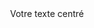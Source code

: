<style>
  .flex-center {
    display: flex;
    justify-content: center;
    align-items: center;
    height: 100vh; /* Optionnel, pour centrer verticalement */
  }
</style>

<div class="flex-center">
  <p>Votre texte centré</p>
</div>
